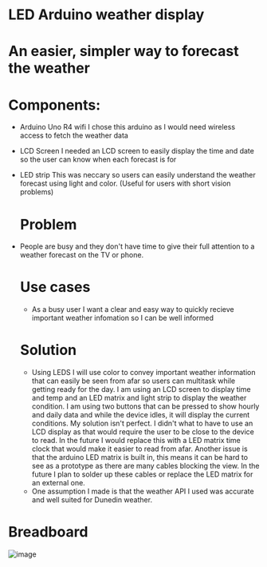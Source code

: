 # LED Arduino weather display

# An easier, simpler way to forecast the weather

# Components:

- Arduino Uno R4 wifi
  I chose this arduino as I would need wireless access to fetch the weather data
- LCD Screen
  I needed an LCD screen to easily display the time and date so the user can know when each forecast is for
- LED strip
  This was neccary so users can easily understand the weather forecast using light and color. (Useful for users with short vision problems)

  # Problem
- People are busy and they don't have time to give their full attention to a weather forecast on the TV or phone.  

  # Use cases
  - As a busy user I want a clear and easy way to quickly recieve important weather infomation so I can be well informed
 
  # Solution
  - Using LEDS I will use color to convey important weather information that can easily be seen from afar so users can multitask while getting ready for the day. I am using an LCD screen to display time and temp and an LED matrix and light strip to display the weather condition. I am using two buttons that can be pressed to show hourly and daily data and while the device idles, it will display the current conditions. My solution isn't perfect. I didn't what to have to use an LCD display as that would require the user to be close to the device to read. In the future I would replace this with a LED matrix time clock that would make it easier to read from afar. Another issue is that the arduino LED matrix is built in, this means it can be hard to see as a prototype as there are many cables blocking the view. In the future I plan to solder up these cables or replace the LED matrix for an external one.
  - One assumption I made is that the weather API I used was accurate and well suited for Dunedin weather.
 
# Breadboard

![image](https://github.com/mahoneybj/arduino-weather/assets/65274137/b06cbdd3-c2a3-44c0-b569-03e52093989a)
